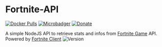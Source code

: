# Fortnite-API

[![Docker Pulls](https://img.shields.io/docker/pulls/skynewz/fortnite-api.svg)](https://hub.docker.com/r/skynewz/fortnite-api/)
[![Microbadger](https://images.microbadger.com/badges/version/skynewz/fortnite-api.svg)](https://microbadger.com/images/skynewz/fortnite-api)
[![Donate](https://img.shields.io/badge/Donate-PayPal-green.svg)](https://www.paypal.me/QLemaire/2)

A simple NodeJS API to retrieve stats and infos from [Fortnite Game](https://www.epicgames.com/fortnite/fr/home) API.
Powered by [Fortnite Client](https://github.com/weeco/fortnite-client) ![Version](https://badgen.net/npm/v/fortnite-client)